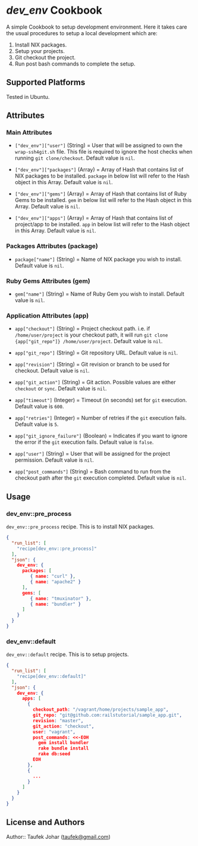 # *dev_env* Cookbook

A simple Cookbook to setup development environment. Here it takes care the usual procedures to setup a local development which are:

1. Install NIX packages.
1. Setup your projects.
  1. Git checkout the project.
  1. Run post bash commands to complete the setup.

## Supported Platforms

Tested in Ubuntu.

## Attributes

### Main Attributes

* `["dev_env"]["user"]` (String) = User that will be assigned to own the `wrap-ssh4git.sh` file. This file is required to ignore the host checks when running `git clone/checkout`. Default value is `nil`.

* `["dev_env"]["packages"]` (Array) = Array of Hash that contains list of NIX packages to be installed. `package` in below list will refer to the Hash object in this Array. Default value is `nil`.

* `["dev_env"]["gems"]` (Array) = Array of Hash that contains list of Ruby Gems to be installed. `gem` in below list will refer to the Hash object in this Array. Default value is `nil`.

* `["dev_env"]["apps"]` (Array) = Array of Hash that contains list of project/app to be installed. `app` in below list will refer to the Hash object in this Array. Default value is `nil`.


### Packages Attributes (package)

* `package["name"]` (String) = Name of NIX package you wish to install. Default value is `nil`.


### Ruby Gems Attributes (gem)

* `gem["name"]` (String) = Name of Ruby Gem you wish to install. Default value is `nil`.


### Application Attributes (app)

* `app["checkout"]` (String) = Project checkout path. i.e. if `/home/user/project` is your checkout path, it will run `git clone {app["git_repo"]} /home/user/project`. Default value is `nil`.

* `app["git_repo"]` (String) = Git repository URL. Default value is `nil`.

* `app["revision"]` (String) = Git revision or branch to be used for checkout. Default value is `nil`.

* `app["git_action"]` (String) = Git action. Possible values are either `checkout` or `sync`. Default value is `nil`.

* `app["timeout"]` (Integer) = Timeout (in seconds) set for `git` execution. Default value is `600`.

* `app["retries"]` (Integer) = Number of retries if the `git` execution fails. Default value is `5`.

* `app["git_ignore_failure"]` (Boolean) = Indicates if you want to ignore the error if the `git` execution fails. Default value is `false`.

* `app["user"]` (String) = User that will be assigned for the project permission. Default value is `nil`.

* `app["post_commands"]` (String) = Bash command to run from the checkout path after the `git` execution completed. Default value is `nil`.


## Usage

### dev\_env::pre_process

`dev_env::pre_process` recipe. This is to install NIX packages.

```json
{
  "run_list": [
    "recipe[dev_env::pre_process]"
  ],
  "json": {
    dev_env: {
      packages: [
         { name: "curl" },
         { name: "apache2" }
      ],
      gems: [
         { name: "tmuxinator" },
         { name: "bundler" }
      ]
    }
  }
}
```

### dev_env::default

`dev_env::default` recipe. This is to setup projects.

```json
{
  "run_list": [
    "recipe[dev_env::default]"
  ],
  "json": {
    dev_env: {
      apps: [
        {
          checkout_path: "/vagrant/home/projects/sample_app",
          git_repo: "git@github.com:railstutorial/sample_app.git",
          revision: "master",
          git_action: "checkout",
          user: "vagrant",
          post_commands: <<-EOH
            gem install bundler
            rake bundle install
            rake db:seed
          EOH
        },
        {
          ...
        }
      ]
    }
  }
}
```

## License and Authors

Author:: Taufek Johar (<taufek@gmail.com>)
